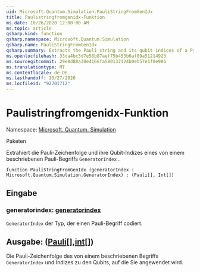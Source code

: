 ```yaml
---
uid: Microsoft.Quantum.Simulation.PauliStringFromGenIdx
title: Paulistringfromgenidx-Funktion
ms.date: 10/26/2020 12:00:00 AM
ms.topic: article
qsharp.kind: function
qsharp.namespace: Microsoft.Quantum.Simulation
qsharp.name: PauliStringFromGenIdx
qsharp.summary: Extracts the Pauli string and its qubit indices of a Pauli term described by a `GeneratorIndex`.
ms.openlocfilehash: 33da4bc3d7e58b87aef75b453b6af09a51214923
ms.sourcegitcommit: 29e0d88a30e4166fa580132124b0eb57e1f0e986
ms.translationtype: MT
ms.contentlocale: de-DE
ms.lasthandoff: 10/27/2020
ms.locfileid: "92701712"
---
```

# <a name="paulistringfromgenidx-function"></a>Paulistringfromgenidx-Funktion

Namespace: [Microsoft. Quantum. Simulation](xref:Microsoft.Quantum.Simulation)

Paketen [](https://nuget.org/packages/)


Extrahiert die Pauli-Zeichenfolge und ihre Qubit-Indizes eines von einem beschriebenen Pauli-Begriffs `GeneratorIndex` .

```qsharp
function PauliStringFromGenIdx (generatorIndex : Microsoft.Quantum.Simulation.GeneratorIndex) : (Pauli[], Int[])
```


## <a name="input"></a>Eingabe

### <a name="generatorindex--generatorindex"></a>generatorindex: [generatorindex](xref:Microsoft.Quantum.Simulation.GeneratorIndex)

`GeneratorIndex` der Typ, der einen Pauli-Begriff codiert.



## <a name="output--pauliint"></a>Ausgabe: ([Pauli](xref:microsoft.quantum.lang-ref.pauli)[],[int](xref:microsoft.quantum.lang-ref.int)[])

Die Pauli-Zeichenfolge des von einem beschriebenen Begriffs `GeneratorIndex` und Indizes zu den Qubits, auf die Sie angewendet wird.
